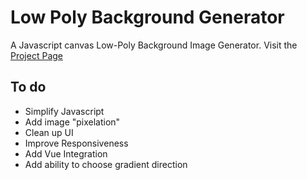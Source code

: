 # Low Poly Background Generator
A Javascript canvas Low-Poly Background Image Generator. Visit the [Project Page](https://cojdev.github.io/lowpoly)

## To do
* Simplify Javascript
* Add image "pixelation"
* Clean up UI
* Improve Responsiveness
* Add Vue Integration
* Add ability to choose gradient direction
